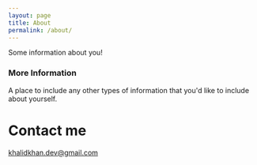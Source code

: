 ```yaml
---
layout: page
title: About
permalink: /about/
---
```


Some information about you!

### More Information

A place to include any other types of information that you'd like to include about yourself.

# Contact me

[khalidkhan.dev@gmail.com](mailto:khalidkhan.dev@gmail.com)
